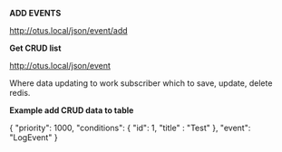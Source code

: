 **ADD EVENTS**

http://otus.local/json/event/add

**Get CRUD list**

http://otus.local/json/event

Where data updating to work subscriber which to save, update, delete redis.

**Example add CRUD data to table**

{ "priority": 1000, "conditions":  { "id": 1, "title" : "Test" }, "event": "LogEvent" }